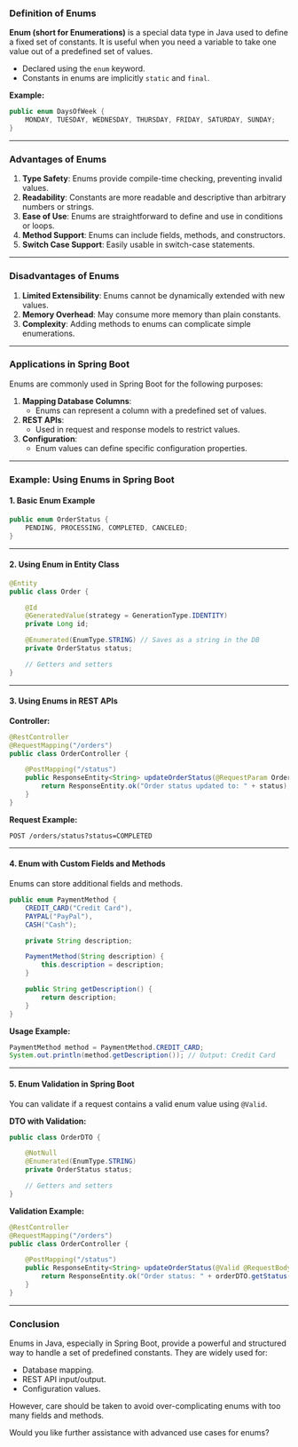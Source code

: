 ### **Definition of Enums**

**Enum (short for Enumerations)** is a special data type in Java used to define a fixed set of constants. It is useful when you need a variable to take one value out of a predefined set of values.

- Declared using the `enum` keyword.
- Constants in enums are implicitly `static` and `final`.

**Example:**
```java
public enum DaysOfWeek {
    MONDAY, TUESDAY, WEDNESDAY, THURSDAY, FRIDAY, SATURDAY, SUNDAY;
}
```

---

### **Advantages of Enums**
1. **Type Safety**: Enums provide compile-time checking, preventing invalid values.
2. **Readability**: Constants are more readable and descriptive than arbitrary numbers or strings.
3. **Ease of Use**: Enums are straightforward to define and use in conditions or loops.
4. **Method Support**: Enums can include fields, methods, and constructors.
5. **Switch Case Support**: Easily usable in switch-case statements.

---

### **Disadvantages of Enums**
1. **Limited Extensibility**: Enums cannot be dynamically extended with new values.
2. **Memory Overhead**: May consume more memory than plain constants.
3. **Complexity**: Adding methods to enums can complicate simple enumerations.

---

### **Applications in Spring Boot**

Enums are commonly used in Spring Boot for the following purposes:

1. **Mapping Database Columns**: 
   - Enums can represent a column with a predefined set of values.
2. **REST APIs**: 
   - Used in request and response models to restrict values.
3. **Configuration**: 
   - Enum values can define specific configuration properties.

---

### **Example: Using Enums in Spring Boot**

#### **1. Basic Enum Example**
```java
public enum OrderStatus {
    PENDING, PROCESSING, COMPLETED, CANCELED;
}
```

---

#### **2. Using Enum in Entity Class**
```java
@Entity
public class Order {

    @Id
    @GeneratedValue(strategy = GenerationType.IDENTITY)
    private Long id;

    @Enumerated(EnumType.STRING) // Saves as a string in the DB
    private OrderStatus status;

    // Getters and setters
}
```

---

#### **3. Using Enums in REST APIs**

**Controller:**
```java
@RestController
@RequestMapping("/orders")
public class OrderController {

    @PostMapping("/status")
    public ResponseEntity<String> updateOrderStatus(@RequestParam OrderStatus status) {
        return ResponseEntity.ok("Order status updated to: " + status);
    }
}
```

**Request Example:**
```
POST /orders/status?status=COMPLETED
```

---

#### **4. Enum with Custom Fields and Methods**
Enums can store additional fields and methods.

```java
public enum PaymentMethod {
    CREDIT_CARD("Credit Card"), 
    PAYPAL("PayPal"), 
    CASH("Cash");

    private String description;

    PaymentMethod(String description) {
        this.description = description;
    }

    public String getDescription() {
        return description;
    }
}
```

**Usage Example:**
```java
PaymentMethod method = PaymentMethod.CREDIT_CARD;
System.out.println(method.getDescription()); // Output: Credit Card
```

---

#### **5. Enum Validation in Spring Boot**

You can validate if a request contains a valid enum value using `@Valid`.

**DTO with Validation:**
```java
public class OrderDTO {

    @NotNull
    @Enumerated(EnumType.STRING)
    private OrderStatus status;

    // Getters and setters
}
```

**Validation Example:**
```java
@RestController
@RequestMapping("/orders")
public class OrderController {

    @PostMapping("/status")
    public ResponseEntity<String> updateOrderStatus(@Valid @RequestBody OrderDTO orderDTO) {
        return ResponseEntity.ok("Order status: " + orderDTO.getStatus());
    }
}
```

---

### **Conclusion**

Enums in Java, especially in Spring Boot, provide a powerful and structured way to handle a set of predefined constants. They are widely used for:

- Database mapping.
- REST API input/output.
- Configuration values.

However, care should be taken to avoid over-complicating enums with too many fields and methods. 

Would you like further assistance with advanced use cases for enums?
